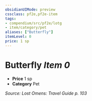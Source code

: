 ```yaml
---
obsidianUIMode: preview
cssclass: pf2e,pf2e-item
tags:
- compendium/src/pf2e/lotg
- item/category/pet
aliases: ["Butterfly"]
itemLevel: 0
price: 1 sp
---
```

# Butterfly *Item 0*  

- **Price** 1 sp
- **Category** Pet



*Source: Lost Omens: Travel Guide p. 103*